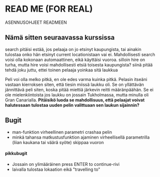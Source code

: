# READ ME (FOR REAL)

ASENNUSOHJEET READMEEN

## Nämä sitten seuraavassa kurssissa

search pitäisi estää, jos pelaaja on jo etsinyt kaupungista, tai ainakin tulostaa onko hän etsinyt current locationistaan vai ei. Mahdollisesti search voisi olla kokonaan automaattinen, eikä käyttäisi vuoroa. silloin hire on turha, mutta hire voisi mahdollisesti etsiä toisesta kaupungista? siinä pitää tehdä joku juttu, ettei toinen pelaaja yoinkaa sitä laukkua

Peli voi olla melko pitkä, en ole edes varma kuinka pitkä. Pelasin itseäni vastaan kierroksen siten, että tiesin miissä laukku oli. Se on yllättävän jännittävä peli siten, koska pitää miettiä järkevin reitti määränpäähän. Se ei ole mielenkiintoista jos laukku on jossain Tukholmassa, mutta minulla oli Gran Canarialla. **Pitäisikö luoda se mahdollisuus, että pelaajat voivat halutessaan tulostaa uuden pelin valittuaan sen laukun sijainnin?**

## Bugit

- man-funktion virheellinen parametri crashaa pelin
- minkä tahansa matkustusfunktion ajaminen virheellisellä parametrilla (liian kaukana tai väärä syöte) skippaa vuoron

#### pikkubugit

- Jossain on ylimääräinen press ENTER to continue-rivi
- laivalla tulostaa lokaation eikä "travelling to"